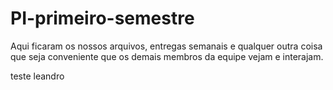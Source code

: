 # PI-primeiro-semestre


Aqui ficaram os nossos arquivos, entregas semanais e qualquer outra coisa que seja conveniente que os demais membros da equipe vejam e interajam.

teste leandro
